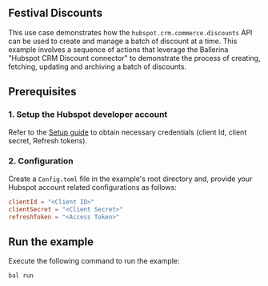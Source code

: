 ## Festival Discounts

This use case demonstrates how the `hubspot.crm.commerce.discounts` API can be used to create and manage a batch of discount at a time. This example involves a sequence of actions that leverage the Ballerina "Hubspot CRM Discount connector" to demonstrate the process of creating, fetching, updating and archiving a batch of discounts.

## Prerequisites

### 1. Setup the Hubspot developer account

Refer to the [Setup guide](https://github.com/ballerina-platform/module-ballerinax-hubspot.crm.commerce.discounts/main/README.md) to obtain necessary credentials (client Id, client secret, Refresh tokens).

### 2. Configuration

Create a `Config.toml` file in the example's root directory and, provide your Hubspot account related configurations as follows:

```toml
clientId = "<Client ID>"
clientSecret = "<Client Secret>"
refreshToken = "<Access Token>"
```

## Run the example

Execute the following command to run the example:

```bash
bal run
```